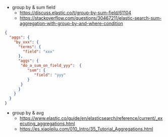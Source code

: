 * group by & sum field
    * https://discuss.elastic.co/t/group-by-sum-field/61104
    * https://stackoverflow.com/questions/30467211/elastic-search-sum-aggregation-with-group-by-and-where-condition
```json
{
  "aggs": {
    "by_xxx": {
      "terms": {
        "field": "xxx"
      },
      "aggs": {
       "do_a_sum_on_field_yyy":  {
          "sum": {
             "field": "yyy"
          }
       }
      }
    }
  }
}
```

* group by & avg
    * https://www.elastic.co/guide/en/elasticsearch/reference/current/_executing_aggregations.html
    * https://es.xiaoleilu.com/010_Intro/35_Tutorial_Aggregations.html
    
    